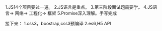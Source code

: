 1.JS14个项目要过一遍。
2.JS语言是重点。
3.第三阶段面试题需要学。
4.JS语言->  网络->   工程化->  框架
5.Promise深入理解。手写完成

接下来：
1.css3，boostrap,css3预编译
2.es6,H5 API 